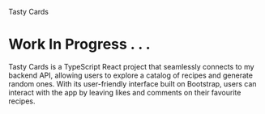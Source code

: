 Tasty Cards

# Work In Progress . . .

Tasty Cards is a TypeScript React project that seamlessly connects to my backend API, allowing users to explore a catalog of recipes and generate random ones. With its user-friendly interface built on Bootstrap, users can interact with the app by leaving likes and comments on their favourite recipes.
